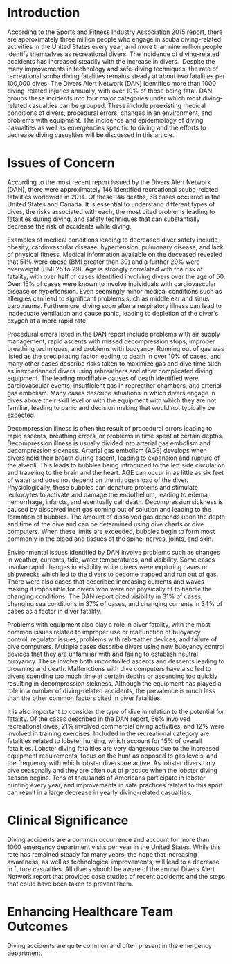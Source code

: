 # Introduction

According to the Sports and Fitness Industry Association 2015 report, there are approximately three million people who engage in scuba diving-related activities in the United States every year, and more than nine million people identify themselves as recreational divers. The incidence of diving-related accidents has increased steadily with the increase in divers.  Despite the many improvements in technology and safe-diving techniques, the rate of recreational scuba diving fatalities remains steady at about two fatalities per 100,000 dives. The Divers Alert Network (DAN) identifies more than 1000 diving-related injuries annually, with over 10% of those being fatal. DAN groups these incidents into four major categories under which most diving-related casualties can be grouped. These include preexisting medical conditions of divers, procedural errors, changes in an environment, and problems with equipment. The incidence and epidemiology of diving casualties as well as emergencies specific to diving and the efforts to decrease diving casualties will be discussed in this article.

# Issues of Concern

According to the most recent report issued by the Divers Alert Network (DAN), there were approximately 146 identified recreational scuba-related fatalities worldwide in 2014. Of these 146 deaths, 68 cases occurred in the United States and Canada. It is essential to understand different types of dives, the risks associated with each, the most cited problems leading to fatalities during diving, and safety techniques that can substantially decrease the risk of accidents while diving.

Examples of medical conditions leading to decreased diver safety include obesity, cardiovascular disease, hypertension, pulmonary disease, and lack of physical fitness. Medical information available on the deceased revealed that 51% were obese (BMI greater than 30) and a further 29% were overweight (BMI 25 to 29). Age is strongly correlated with the risk of fatality, with over half of cases identified involving divers over the age of 50. Over 15% of cases were known to involve individuals with cardiovascular disease or hypertension. Even seemingly minor medical conditions such as allergies can lead to significant problems such as middle ear and sinus barotrauma. Furthermore, diving soon after a respiratory illness can lead to inadequate ventilation and cause panic, leading to depletion of the diver's oxygen at a more rapid rate.

Procedural errors listed in the DAN report include problems with air supply management, rapid ascents with missed decompression stops, improper breathing techniques, and problems with buoyancy. Running out of gas was listed as the precipitating factor leading to death in over 10% of cases, and many other cases describe risks taken to maximize gas and dive time such as inexperienced divers using rebreathers and other complicated diving equipment. The leading modifiable causes of death identified were cardiovascular events, insufficient gas in rebreather chambers, and arterial gas embolism. Many cases describe situations in which divers engage in dives above their skill level or with the equipment with which they are not familiar, leading to panic and decision making that would not typically be expected.

Decompression illness is often the result of procedural errors leading to rapid ascents, breathing errors, or problems in time spent at certain depths. Decompression illness is usually divided into arterial gas embolism and decompression sickness. Arterial gas embolism (AGE) develops when divers hold their breath during ascent, leading to expansion and rupture of the alveoli. This leads to bubbles being introduced to the left side circulation and traveling to the brain and the heart. AGE can occur in as little as six feet of water and does not depend on the nitrogen load of the diver. Physiologically, these bubbles can denature proteins and stimulate leukocytes to activate and damage the endothelium, leading to edema, hemorrhage, infarcts, and eventually cell death. Decompression sickness is caused by dissolved inert gas coming out of solution and leading to the formation of bubbles. The amount of dissolved gas depends upon the depth and time of the dive and can be determined using dive charts or dive computers. When these limits are exceeded, bubbles begin to form most commonly in the blood and tissues of the spine, nerves, joints, and skin.

Environmental issues identified by DAN involve problems such as changes in weather, currents, tide, water temperatures, and visibility. Some cases involve rapid changes in visibility while divers were exploring caves or shipwrecks which led to the divers to become trapped and run out of gas. There were also cases that described increasing currents and waves making it impossible for divers who were not physically fit to handle the changing conditions. The DAN report cited visibility in 31% of cases, changing sea conditions in 37% of cases, and changing currents in 34% of cases as a factor in diver fatality.

Problems with equipment also play a role in diver fatality, with the most common issues related to improper use or malfunction of buoyancy control, regulator issues, problems with rebreather devices, and failure of dive computers. Multiple cases describe divers using new buoyancy control devices that they are unfamiliar with and failing to establish neutral buoyancy. These involve both uncontrolled ascents and descents leading to drowning and death. Malfunctions with dive computers have also led to divers spending too much time at certain depths or ascending too quickly resulting in decompression sickness. Although the equipment has played a role in a number of diving-related accidents, the prevalence is much less than the other common factors cited in diver fatalities.

It is also important to consider the type of dive in relation to the potential for fatality. Of the cases described in the DAN report, 66% involved recreational dives, 21% involved commercial diving activities, and 12% were involved in training exercises. Included in the recreational category are fatalities related to lobster hunting, which account for 15% of overall fatalities. Lobster diving fatalities are very dangerous due to the increased equipment requirements, focus on the hunt as opposed to gas levels, and the frequency with which lobster divers are active. As lobster divers only dive seasonally and they are often out of practice when the lobster diving season begins. Tens of thousands of Americans participate in lobster hunting every year, and improvements in safe practices related to this sport can result in a large decrease in yearly diving-related casualties.

# Clinical Significance

Diving accidents are a common occurrence and account for more than 1000 emergency department visits per year in the United States. While this rate has remained steady for many years, the hope that increasing awareness, as well as technological improvements, will lead to a decrease in future casualties. All divers should be aware of the annual Divers Alert Network report that provides case studies of recent accidents and the steps that could have been taken to prevent them.

# Enhancing Healthcare Team Outcomes

Diving accidents are quite common and often present in the emergency department.